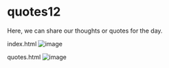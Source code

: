 # quotes12
Here, we can share our thoughts or quotes for the day.

index.html
![image](https://user-images.githubusercontent.com/75579825/203792454-3d07cfad-0efd-4bc3-8bcf-1894c4794d46.png)


quotes.html
![image](https://user-images.githubusercontent.com/75579825/203792366-96bad272-62e5-4434-a769-8552c069b3af.png)
